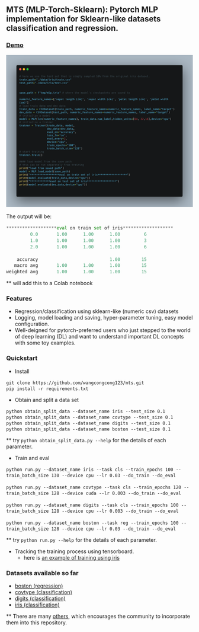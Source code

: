 ## MTS (MLP-Torch-Sklearn): Pytorch MLP implementation for Sklearn-like datasets classification and regression.

### [Demo](example.py)

![](demo.png)

The output will be:

```python
*******************eval on train set of iris*******************
         0.0       1.00      1.00      1.00         6
         1.0       1.00      1.00      1.00         3
         2.0       1.00      1.00      1.00         6

    accuracy                           1.00        15
   macro avg       1.00      1.00      1.00        15
weighted avg       1.00      1.00      1.00        15
```

** will add this to a Colab notebook


### Features
- Regression/classification using sklearn-like (numeric csv) datasets
- Logging, model loading and saving, hyper-parameter tuning, easy model configuration.
- Well-deigned for pytorch-preferred users who just stepped to the world of deep learning (DL) and want to understand important DL concepts with some toy examples.

### Quickstart
- Install
```
git clone https://github.com/wangcongcong123/mts.git
pip install -r requirements.txt
```
- Obtain and split a data set

```
python obtain_split_data --dataset_name iris --test_size 0.1 
python obtain_split_data --dataset_name covtype --test_size 0.1 
python obtain_split_data --dataset_name digits --test_size 0.1 
python obtain_split_data --dataset_name boston --test_size 0.1
```
** try `python obtain_split_data.py --help` for the details of each parameter.

- Train and eval

```
python run.py --dataset_name iris --task cls --train_epochs 100 --train_batch_size 130 --device cpu --lr 0.03 --do_train --do_eval

python run.py --dataset_name covtype --task cls --train_epochs 120 --train_batch_size 128 --device cuda --lr 0.003 --do_train --do_eval

python run.py --dataset_name digits --task cls --train_epochs 100 --train_batch_size 128 --device cpu --lr 0.003 --do_train --do_eval

python run.py --dataset_name boston --task reg --train_epochs 100 --train_batch_size 128 --device cpu --lr 0.03 --do_train --do_eval
```
** try `python run.py --help` for the details of each parameter.

- Tracking the training process using tensorboard.
    - here is [an example of training using iris](https://tensorboard.dev/experiment/eSaz76ckRR2tRpEWF5BUvQ/#scalars)

### Datasets available so far
- [boston (regression)](https://scikit-learn.org/stable/modules/generated/sklearn.datasets.load_boston.html#sklearn.datasets.load_boston)
- [covtype (classification)](https://scikit-learn.org/stable/modules/generated/sklearn.datasets.fetch_covtype.html#sklearn.datasets.fetch_covtype)
- [digits (classification)](https://scikit-learn.org/stable/modules/generated/sklearn.datasets.load_digits.html#sklearn.datasets.load_digits)
- [iris (classification)](https://scikit-learn.org/stable/modules/generated/sklearn.datasets.load_iris.html#sklearn.datasets.load_iris)

** There are many [others](https://scikit-learn.org/stable/datasets/index.html), which encourages the community to incorporate them into this repository.

